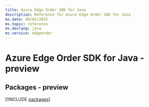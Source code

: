 ```yaml
---
title: Azure Edge Order SDK for Java
description: Reference for Azure Edge Order SDK for Java
ms.date: 09/02/2025
ms.topic: reference
ms.devlang: java
ms.service: edgeorder
---
```

# Azure Edge Order SDK for Java - preview
## Packages - preview
[!INCLUDE [packages](edge-order-index.md)]